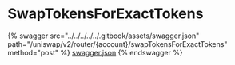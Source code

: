 # SwapTokensForExactTokens

{% swagger src="../../../../../.gitbook/assets/swagger.json" path="/uniswap/v2/router/{account}/swapTokensForExactTokens" method="post" %}
[swagger.json](../../../../../.gitbook/assets/swagger.json)
{% endswagger %}
